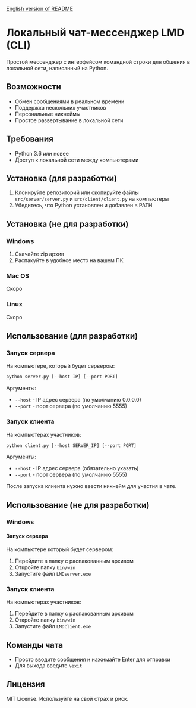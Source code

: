 [English version of README](README.md)

# Локальный чат-мессенджер LMD (CLI)

Простой мессенджер с интерфейсом командной строки для общения в локальной сети, написанный на Python.

## Возможности

- Обмен сообщениями в реальном времени
- Поддержка нескольких участников
- Персональные никнеймы
- Простое развертывание в локальной сети

## Требования

- Python 3.6 или новее
- Доступ к локальной сети между компьютерами

## Установка (для разработки)

1. Клонируйте репозиторий или скопируйте файлы `src/server/server.py` и `src/client/client.py` на компьютеры
2. Убедитесь, что Python установлен и добавлен в PATH

## Установка (не для разработки)
### Windows

1. Скачайте zip архив
2. Распакуйте в удобное место на вашем ПК

### Mac OS
Скоро

### Linux
Cкоро

## Использование (для разработки)

### Запуск сервера

На компьютере, который будет сервером:
```bash
python server.py [--host IP] [--port PORT]
```
Аргументы:
- `--host` - IP адрес сервера (по умолчанию 0.0.0.0)
- `--port` - порт сервера (по умолчанию 5555)

### Запуск клиента

На компьютерах участников:
```bash
python client.py [--host SERVER_IP] [--port PORT]
```
Аргументы:
- `--host` - IP адрес сервера (обязательно указать)
- `--port` - порт сервера (по умолчанию 5555)

После запуска клиента нужно ввести никнейм для участия в чате.

## Использование (не для разработки)
### Windows
#### Запуск сервера
На компьютере который будет сервером:
1. Перейдите в папку с распакованным архивом
2. Откройте папку `bin/win`
3. Запустите файл `LMDserver.exe`

### Запуск клиента
На компьютерах участников:
1. Перейдите в папку с распакованным архивом
2. Откройте папку `bin/win`
3. Запустите файл `LMDclient.exe`

## Команды чата

- Просто вводите сообщения и нажимайте Enter для отправки
- Для выхода введите `\exit`

## Лицензия

MIT License. Используйте на свой страх и риск.